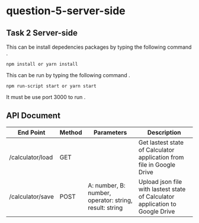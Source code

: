 # question-5-server-side

## Task 2 Server-side

This can be install depedencies packages by typing the following command .
```
npm install or yarn install 
```
This can be run by typing the following command .
```
npm run-script start or yarn start
```
It must be use port 3000 to run .

## API Document

| End Point   | Method |      Parameters      | Description |
| ------------|-------|-----------------------|-------------|
| /calculator/load | GET |    | Get lastest state of Calculator application from file in Google Drive |
| /calculator/save | POST | A: number, B: number, operator: string, result: string | Upload json file with lastest state of Calculator application to Google Drive |
